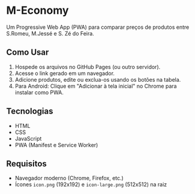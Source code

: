 # M-Economy

Um Progressive Web App (PWA) para comparar preços de produtos entre S.Romeu, M.Jessé e S. Zé do Feira.

## Como Usar
1. Hospede os arquivos no GitHub Pages (ou outro servidor).
2. Acesse o link gerado em um navegador.
3. Adicione produtos, edite ou exclua-os usando os botões na tabela.
4. Para Android: Clique em "Adicionar à tela inicial" no Chrome para instalar como PWA.

## Tecnologias
- HTML
- CSS
- JavaScript
- PWA (Manifest e Service Worker)

## Requisitos
- Navegador moderno (Chrome, Firefox, etc.)
- Ícones `icon.png` (192x192) e `icon-large.png` (512x512) na raiz